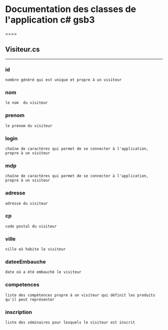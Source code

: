 # Documentation des classes de l'application c# gsb3
====
## Visiteur.cs 
---
### id
    nombre généré qui est unique et propre à un visiteur
### nom 
    le nom  du visiteur
### prenom
    le prenom du visiteur
### login
    chaîne de caractères qui permet de se connecter à l'application, propre à un visiteur
### mdp
    chaîne de caractères qui permet de se connecter à l'application, propre à un visiteur
### adresse
    adresse du visiteur
### cp
    code postal du visiteur
### ville
    ville où habite le visiteur
### dateeEmbauche
    date où a été embauché le visiteur
### competences
    liste des compétences propre à un visiteur qui définit les produits qu'il peut représenter
### inscription
    liste des séminaires pour lesquels le visiteur est inscrit
